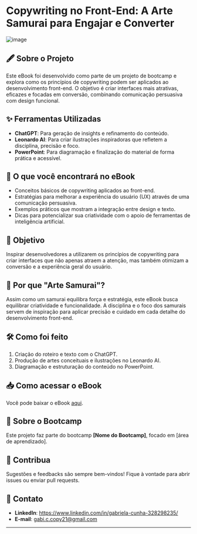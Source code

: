 # Copywriting no Front-End: A Arte Samurai para Engajar e Converter  

![image](https://github.com/user-attachments/assets/e91a877c-8c95-4e8f-a903-a77384991a65)

## 🖋️ Sobre o Projeto  
Este eBook foi desenvolvido como parte de um projeto de bootcamp e explora como os princípios de copywriting podem ser aplicados ao desenvolvimento front-end. 
O objetivo é criar interfaces mais atrativas, eficazes e focadas em conversão, combinando comunicação persuasiva com design funcional.  

## ✨ Ferramentas Utilizadas  
- **ChatGPT**: Para geração de insights e refinamento do conteúdo.  
- **Leonardo AI**: Para criar ilustrações inspiradoras que refletem a disciplina, precisão e foco.  
- **PowerPoint**: Para diagramação e finalização do material de forma prática e acessível.  

## 📖 O que você encontrará no eBook  
- Conceitos básicos de copywriting aplicados ao front-end.  
- Estratégias para melhorar a experiência do usuário (UX) através de uma comunicação persuasiva.  
- Exemplos práticos que mostram a integração entre design e texto.  
- Dicas para potencializar sua criatividade com o apoio de ferramentas de inteligência artificial.  

## 🎯 Objetivo  
Inspirar desenvolvedores a utilizarem os princípios de copywriting para criar interfaces que não apenas atraem a atenção, 
mas também otimizam a conversão e a experiência geral do usuário.  

## 🥋 Por que "Arte Samurai"?  
Assim como um samurai equilibra força e estratégia, este eBook busca equilibrar criatividade e funcionalidade. 
A disciplina e o foco dos samurais servem de inspiração para aplicar precisão e cuidado em cada detalhe do desenvolvimento front-end.  

## 🛠️ Como foi feito  
1. Criação do roteiro e texto com o ChatGPT.  
2. Produção de artes conceituais e ilustrações no Leonardo AI.  
3. Diagramação e estruturação do conteúdo no PowerPoint.  

## 📥 Como acessar o eBook  
Você pode baixar o eBook [aqui](https://github.com/GabiC24/ebook-copy-no-front-end/blob/main/Ebook%20Copywrite%20no%20Front-End.pdf).  

## 📌 Sobre o Bootcamp  
Este projeto faz parte do bootcamp **[Nome do Bootcamp]**, focado em [área de aprendizado].  

## 🤝 Contribua  
Sugestões e feedbacks são sempre bem-vindos! Fique à vontade para abrir issues ou enviar pull requests.  

## 📧 Contato  
- **LinkedIn**: https://www.linkedin.com/in/gabriela-cunha-328298235/  
- **E-mail**: gabi.c.copy21@gmail.com  

---

